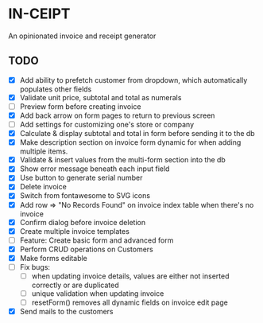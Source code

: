 # IN-CEIPT

An opinionated invoice and receipt generator

## TODO

- [x] Add ability to prefetch customer from dropdown, which automatically populates other fields
- [x] Validate unit price, subtotal and total as numerals
- [ ] Preview form before creating invoice
- [x] Add back arrow on form pages to return to previous screen
- [ ] Add settings for customizing one's store or company
- [x] Calculate & display subtotal and total in form before sending it to the db
- [x] Make description section on invoice form dynamic for when adding multiple items.
- [x] Validate & insert values from the multi-form section into the db
- [x] Show error message beneath each input field
- [x] Use button to generate serial number
- [x] Delete invoice
- [x] Switch from fontawesome to SVG icons
- [x] Add row => "No Records Found" on invoice index table when there's no invoice
- [x] Confirm dialog before invoice deletion
- [x] Create multiple invoice templates
- [ ] Feature:  Create basic form and advanced form
- [x] Perform CRUD operations on Customers
- [x] Make forms editable
- [ ] Fix bugs:
  - [ ] when updating invoice details, values are either not inserted correctly or are duplicated
  - [ ] unique validation when updating invoice
  - [ ] resetForm() removes all dynamic fields on invoice edit page
- [x] Send mails to the customers
